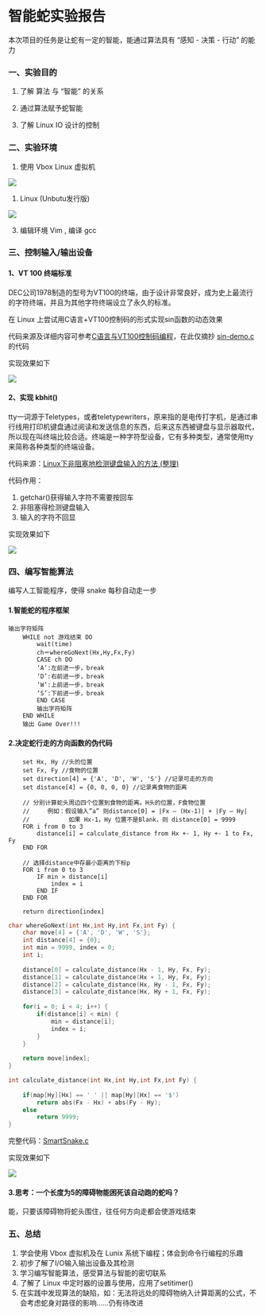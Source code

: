 # 智能蛇实验报告

本次项目的任务是让蛇有一定的智能，能通过算法具有 “感知 - 决策 - 行动” 的能力

### 一、实验目的

1. 了解 算法 与 “智能” 的关系

2. 通过算法赋予蛇智能

3. 了解 Linux IO 设计的控制

### 二、实验环境

1. 使用 Vbox Linux 虚拟机

![](http://m.qpic.cn/psb?/V10TtYkp2MvHv1/Vh0L02Myvpw8oIVQ2ZeO*2cGLfhxzq6VatNYacgXE7M!/b/dFMBAAAAAAAA&bo=GQMqAgAAAAADBxA!&rf=viewer_4)

1. Linux (Unbutu发行版)

![](http://m.qpic.cn/psb?/V10TtYkp2MvHv1/KkFGUJhuMZbE3A66X5*mGj9R9lRGnw0yfzgnae3Uuco!/b/dDYBAAAAAAAA&bo=IgOyAgAAAAADJ5M!&rf=viewer_4)

3. 编辑环境 Vim , 编译 gcc


### 三、控制输入/输出设备

#### 1、VT 100 终端标准

 DEC公司1978制造的型号为VT100的终端，由于设计非常良好，成为史上最流行的字符终端，并且为其他字符终端设立了永久的标准。

 在 Linux 上尝试用C语言+VT100控制码的形式实现sin函数的动态效果

 代码来源及详细内容可参考[C语言与VT100控制码编程](http://www.cnblogs.com/zengjfgit/p/4373564.html)，在此仅摘抄 [sin-demo.c](https://github.com/iLaiPW/LPW-homework/blob/gh-pages/sin-demo.c) 的代码

 实现效果如下

 ![](http://m.qpic.cn/psb?/V10TtYkp2MvHv1/UE32WhTyq2cIU53lJsX.z2xzpq9X5cX4HbXOFNvPssA!/b/dDEBAAAAAAAA&bo=2ALtAQAAAAACNyU!&rf=viewer_4)

#### 2、实现 kbhit()

tty一词源于Teletypes，或者teletypewriters，原来指的是电传打字机，是通过串行线用打印机键盘通过阅读和发送信息的东西，后来这东西被键盘与显示器取代，所以现在叫终端比较合适。终端是一种字符型设备，它有多种类型，通常使用tty来简称各种类型的终端设备。

代码来源：[Linux下非阻塞地检测键盘输入的方法 (整理)](http://bbs.chinaunix.net/thread-935410-1-1.html)

代码作用：

1. getchar()获得输入字符不需要按回车
2. 非阻塞得检测键盘输入
3. 输入的字符不回显

实现效果如下

![](http://m.qpic.cn/psb?/V10TtYkp2MvHv1/wHPcW8mk4YhhUVuy75HG4JxYBVt3Ng9pQzTiiLIR1qI!/b/dDQBAAAAAAAA&bo=2ALtAQAAAAACFwU!&rf=viewer_4)

### 四、编写智能算法

编写人工智能程序，使得 snake 每秒自动走一步

#### 1.智能蛇的程序框架

```
输出字符矩阵
	WHILE not 游戏结束 DO
        wait(time)
		ch＝whereGoNext(Hx,Hy,Fx,Fy)
		CASE ch DO
		‘A’:左前进一步，break 
		‘D’:右前进一步，break    
		‘W’:上前进一步，break    
		‘S’:下前进一步，break    
		END CASE
		输出字符矩阵
	END WHILE
	输出 Game Over!!! 
```

#### 2.决定蛇行走的方向函数的伪代码

```
    set Hx, Hy //头的位置
    set Fx, Fy //食物的位置
    set direction[4] = {'A', 'D', 'W', 'S'} //记录可走的方向
    set distance[4] = {0, 0, 0, 0} //记录离食物的距离

    // 分别计算蛇头周边四个位置到食物的距离。H头的位置，F食物位置
    //     例如：假设输入”a” 则distance[0] = |Fx – (Hx-1)| + |Fy – Hy|
    //           如果 Hx-1，Hy 位置不是Blank，则 distance[0] = 9999
    FOR i from 0 to 3
        distance[i] = calculate_distance from Hx +- 1, Hy +- 1 to Fx, Fy
    END FOR

    // 选择distance中存最小距离的下标p
    FOR i from 0 to 3
        IF min > distance[i]
            index = i
        END IF
    END FOR
	
    return direction[index]

```

```C
char whereGoNext(int Hx,int Hy,int Fx,int Fy) {
	char move[4] = {'A', 'D', 'W', 'S'};
	int distance[4] = {0};
	int min = 9999, index = 0;
	int i;
	
	distance[0] = calculate_distance(Hx - 1, Hy, Fx, Fy);
	distance[1] = calculate_distance(Hx + 1, Hy, Fx, Fy);
	distance[2] = calculate_distance(Hx, Hy - 1, Fx, Fy);
	distance[3] = calculate_distance(Hx, Hy + 1, Fx, Fy);
		
	for(i = 0; i < 4; i++) {
		if(distance[i] < min) {
			min = distance[i];
			index = i;
		}
	}
	
	return move[index];
}

int calculate_distance(int Hx,int Hy,int Fx,int Fy) {
	
	if(map[Hy][Hx] == ' ' || map[Hy][Hx] == '$')
		return abs(Fx - Hx) + abs(Fy - Hy);
	else
		return 9999;
}

```

完整代码：[SmartSnake.c](https://github.com/iLaiPW/LPW-homework/blob/gh-pages/SmartSnake.c)

实现效果如下

![](http://m.qpic.cn/psb?/V10TtYkp2MvHv1/s9t4gfg.41reWYsE1RQ1IQXrMgrTtTnATwmP0d.4TQc!/b/dDYBAAAAAAAA&bo=2gLtAQAAAAACFwc!&rf=viewer_4)

#### 3.思考：一个长度为5的障碍物能困死该自动跑的蛇吗？

能，只要该障碍物将蛇头围住，往任何方向走都会使游戏结束

### 五、总结

1. 学会使用 Vbox 虚拟机及在 Lunix 系统下编程；体会到命令行编程的乐趣
2. 初步了解了I/O输入输出设备及其检测
3. 学习编写智能算法，感受算法与智能的密切联系
4. 了解了 Linux 中定时器的设置与使用，应用了setitimer()
5. 在实践中发现算法的缺陷，如：无法将远处的障碍物纳入计算距离的公式，不会考虑蛇身对路径的影响……仍有待改进